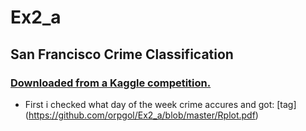 # Ex2_a

## San Francisco Crime Classification
### [Downloaded from a Kaggle competition.](https://www.kaggle.com/c/sf-crime/data?test.csv.zip)

* First i checked what day of the week crime accures and got: 
[tag] (https://github.com/orpgol/Ex2_a/blob/master/Rplot.pdf)

